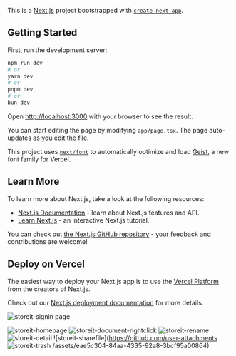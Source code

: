 This is a [Next.js](https://nextjs.org) project bootstrapped with [`create-next-app`](https://nextjs.org/docs/app/api-reference/cli/create-next-app).

## Getting Started

First, run the development server:

```bash
npm run dev
# or
yarn dev
# or
pnpm dev
# or
bun dev
```

Open [http://localhost:3000](http://localhost:3000) with your browser to see the result.

You can start editing the page by modifying `app/page.tsx`. The page auto-updates as you edit the file.

This project uses [`next/font`](https://nextjs.org/docs/app/building-your-application/optimizing/fonts) to automatically optimize and load [Geist](https://vercel.com/font), a new font family for Vercel.

## Learn More

To learn more about Next.js, take a look at the following resources:

- [Next.js Documentation](https://nextjs.org/docs) - learn about Next.js features and API.
- [Learn Next.js](https://nextjs.org/learn) - an interactive Next.js tutorial.

You can check out [the Next.js GitHub repository](https://github.com/vercel/next.js) - your feedback and contributions are welcome!

## Deploy on Vercel

The easiest way to deploy your Next.js app is to use the [Vercel Platform](https://vercel.com/new?utm_medium=default-template&filter=next.js&utm_source=create-next-app&utm_campaign=create-next-app-readme) from the creators of Next.js.

Check out our [Next.js deployment documentation](https://nextjs.org/docs/app/building-your-application/deploying) for more details.

![storeit-signin page](https://github.com/user-attachments/assets/a211075c-d5c7-4120-aa11-cbf604a86a0a)


![storeit-homepage](https://github.com/user-attachments/assets/5efae965-29cc-4fe1-bda9-6218d98d1ce4)
![storeit-document-rightclick](https://github.com/user-attachments/assets/385eff0b-fe91-4e07-8bc6-c8689ab9b085)
![storeit-rename](https://github.com/user-attachments/assets/1bca0684-d34c-42e9-b610-5619a9b41d95)
![storeit-detail](https://github.com/user-attachments/assets/f61afa96-45a4-472e-aea1-41bf3f9efaf2)
![storeit-sharefile](https://github.com/user-attachments
![storeit-trash](https://github.com/user-attachments/assets/ad008435-588d-4e3e-aa04-494581d03cff)
/assets/eae5c304-84aa-4335-92a8-3bcf95a00864)

